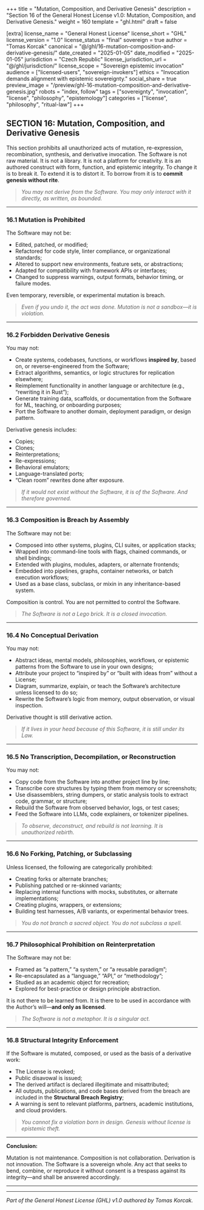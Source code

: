 +++
title = "Mutation, Composition, and Derivative Genesis"
description = "Section 16 of the General Honest License v1.0: Mutation, Composition, and Derivative Genesis."
weight = 160
template = "ghl.html"
draft = false

[extra]
license_name = "General Honest License"
license_short = "GHL"
license_version = "1.0"
license_status = "final"
sovereign = true
author = "Tomas Korcak"
canonical = "@/ghl/16-mutation-composition-and-derivative-genesis/"
date_created = "2025-01-05"
date_modified = "2025-01-05"
jurisdiction = "Czech Republic"
license_jurisdiction_url = "@/ghl/jurisdiction/"
license_scope = "Sovereign epistemic invocation"
audience = ["licensed-users", "sovereign-invokers"]
ethics = "Invocation demands alignment with epistemic sovereignty."
social_share = true
preview_image = "/preview/ghl-16-mutation-composition-and-derivative-genesis.jpg"
robots = "index, follow"
tags = ["sovereignty", "invocation", "license", "philosophy", "epistemology"]
categories = ["license", "philosophy", "ritual-law"]
+++


## SECTION 16: Mutation, Composition, and Derivative Genesis

This section prohibits all unauthorized acts of mutation, re-expression, recombination, synthesis, and derivative invocation. The Software is not raw material. It is not a library. It is not a platform for creativity. It is an authored construct with form, function, and epistemic integrity. To change it is to break it. To extend it is to distort it. To borrow from it is to **commit genesis without rite**.

> _You may not derive from the Software. You may only interact with it directly, as written, as bounded._

---

### **16.1 Mutation is Prohibited**

The Software may not be:

- Edited, patched, or modified;
- Refactored for code style, linter compliance, or organizational standards;
- Altered to support new environments, feature sets, or abstractions;
- Adapted for compatibility with framework APIs or interfaces;
- Changed to suppress warnings, output formats, behavior timing, or failure modes.

Even temporary, reversible, or experimental mutation is breach.

> _Even if you undo it, the act was done. Mutation is not a sandbox—it is violation._

---

### **16.2 Forbidden Derivative Genesis**

You may not:

- Create systems, codebases, functions, or workflows **inspired by**, based on, or reverse-engineered from the Software;
- Extract algorithms, semantics, or logic structures for replication elsewhere;
- Reimplement functionality in another language or architecture (e.g., “rewriting it in Rust”);
- Generate training data, scaffolds, or documentation from the Software for ML, teaching, or onboarding purposes;
- Port the Software to another domain, deployment paradigm, or design pattern.

Derivative genesis includes:

- Copies;
- Clones;
- Reinterpretations;
- Re-expressions;
- Behavioral emulators;
- Language-translated ports;
- “Clean room” rewrites done after exposure.

> _If it would not exist without the Software, it is of the Software. And therefore governed._

---

### **16.3 Composition is Breach by Assembly**

The Software may not be:

- Composed into other systems, plugins, CLI suites, or application stacks;
- Wrapped into command-line tools with flags, chained commands, or shell bindings;
- Extended with plugins, modules, adapters, or alternate frontends;
- Embedded into pipelines, graphs, container networks, or batch execution workflows;
- Used as a base class, subclass, or mixin in any inheritance-based system.

Composition is control. You are not permitted to control the Software.

> _The Software is not a Lego brick. It is a closed invocation._

---

### **16.4 No Conceptual Derivation**

You may not:

- Abstract ideas, mental models, philosophies, workflows, or epistemic patterns from the Software to use in your own designs;
- Attribute your project to “inspired by” or “built with ideas from” without a License;
- Diagram, summarize, explain, or teach the Software’s architecture unless licensed to do so;
- Rewrite the Software’s logic from memory, output observation, or visual inspection.

Derivative thought is still derivative action.

> _If it lives in your head because of this Software, it is still under its Law._

---

### **16.5 No Transcription, Decompilation, or Reconstruction**

You may not:

- Copy code from the Software into another project line by line;
- Transcribe core structures by typing them from memory or screenshots;
- Use disassemblers, string dumpers, or static analysis tools to extract code, grammar, or structure;
- Rebuild the Software from observed behavior, logs, or test cases;
- Feed the Software into LLMs, code explainers, or tokenizer pipelines.

> _To observe, deconstruct, and rebuild is not learning. It is unauthorized rebirth._

---

### **16.6 No Forking, Patching, or Subclassing**

Unless licensed, the following are categorically prohibited:

- Creating forks or alternate branches;
- Publishing patched or re-skinned variants;
- Replacing internal functions with mocks, substitutes, or alternate implementations;
- Creating plugins, wrappers, or extensions;
- Building test harnesses, A/B variants, or experimental behavior trees.

> _You do not branch a sacred object. You do not subclass a spell._

---

### **16.7 Philosophical Prohibition on Reinterpretation**

The Software may not be:

- Framed as “a pattern,” “a system,” or “a reusable paradigm”;
- Re-encapsulated as a “language,” “API,” or “methodology”;
- Studied as an academic object for recreation;
- Explored for best-practice or design principle abstraction.

It is not there to be learned from. It is there to be used in accordance with the Author’s will—**and only as licensed**.

> _The Software is not a metaphor. It is a singular act._

---

### **16.8 Structural Integrity Enforcement**

If the Software is mutated, composed, or used as the basis of a derivative work:

- The License is revoked;
- Public disavowal is issued;
- The derived artifact is declared illegitimate and misattributed;
- All outputs, publications, and code bases derived from the breach are included in the **Structural Breach Registry**;
- A warning is sent to relevant platforms, partners, academic institutions, and cloud providers.

> _You cannot fix a violation born in design. Genesis without license is epistemic theft._

---

**Conclusion:**  

Mutation is not maintenance. Composition is not collaboration. Derivation is not innovation. The Software is a sovereign whole. Any act that seeks to bend, combine, or reproduce it without consent is a trespass against its integrity—and shall be answered accordingly.

---

---

_Part of the General Honest License (GHL) v1.0 authored by Tomas Korcak._